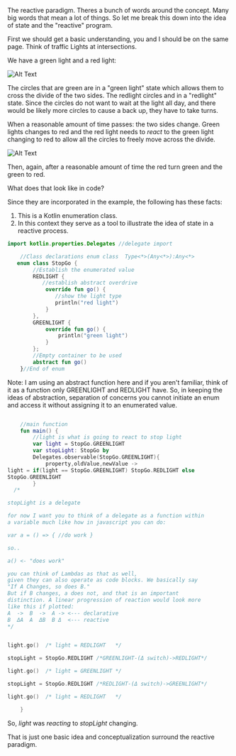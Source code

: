The reactive paradigm. Theres a bunch of words around the concept. Many big words that mean a lot of things. So let me break this down into the idea of state and the "reactive" program.

First we should get a basic understanding, you and I should be on the same page.
Think of traffic Lights at intersections.

We have a green light and a red light:

![Alt Text](https://dev-to-uploads.s3.amazonaws.com/uploads/articles/8076mb86n30obkae5ok7.png)

The circles that are green are in a "green light" state which allows them to cross the divide of the two sides. The redlight circles and in a "redlight" state.
Since the circles do not want to wait at the light all day,
and there would be likely more circles to cause a back up,
they have to take turns.

When a reasonable amount of time passes: the two sides change.
Green lights changes to red
and
the red light needs to _react_ to the green light changing to red to allow all the circles to freely move across the divide.

![Alt Text](https://dev-to-uploads.s3.amazonaws.com/uploads/articles/l0enhcinfdci1a2oevzx.png)

Then, again, after a reasonable amount of time the red turn green and the green to red.

What does that look like in code?

Since they are incorporated in the example, the following has these facts:
1. This is a Kotlin enumeration class.
2. In this context they serve as a tool to illustrate the idea of state in a reactive process.

```kotlin
import kotlin.properties.Delegates //delegate import

    //Class declarations enum class  Type<*>(Any<*>):Any<*>   
   enum class StopGo {
        //Establish the enumerated value
        REDLIGHT {
           //establish abstract overdrive
            override fun go() {
               //show the light type
               println("red light")
            }
        },
        GREENLIGHT {
            override fun go() {
                println("green light")
            }
        };
        //Empty container to be used
        abstract fun go()
    }//End of enum

```
Note: I am using an abstract function here and if you aren't
familiar, think of it as a function only GREENLIGHT and
REDLIGHT have. So, in keeping the ideas of abstraction,
separation of concerns you cannot initiate an enum and access
it without assigning it to an enumerated value.

```kotlin

    //main function 
    fun main() {
        //light is what is going to react to stop light
        var light = StopGo.GREENLIGHT
        var stopLight: StopGo by 
        Delegates.observable(StopGo.GREENLIGHT){
            property,oldValue,newValue ->
light = if(light == StopGo.GREENLIGHT) StopGo.REDLIGHT else 
StopGo.GREENLIGHT
        }
  /*

stopLight is a delegate

for now I want you to think of a delegate as a function within  
a variable much like how in javascript you can do:

var a = () => { //do work } 

so..

a() <- "does work"

you can think of Lambdas as that as well,
given they can also operate as code blocks. We basically say 
"If A Changes, so does B."
But if B changes, a does not, and that is an important 
distinction. A linear progression of reaction would look more 
like this if plotted:
A  ->  B  ->  A -> <--- declarative 
B  ΔA  A  ΔB  B Δ  <--- reactive
*/


light.go()  /* light = REDLIGHT   */

stopLight = StopGo.REDLIGHT /*GREENLIGHT-(Δ switch)->REDLIGHT*/             

light.go()  /* light = GREENLIGHT */

stopLight = StopGo.REDLIGHT /*REDLIGHT-(Δ switch)->GREENLIGHT*/

light.go()  /* light = REDLIGHT   */

    }
```

So, *light* was _reacting_ to *stopLight* changing.

That is just one basic idea and conceptualization surround the reactive paradigm.
